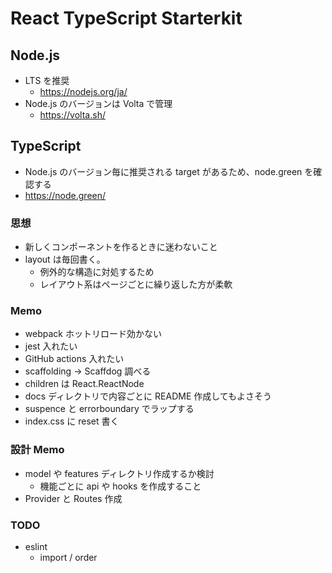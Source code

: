 # React TypeScript Starterkit

## Node.js

- LTS を推奨
  - https://nodejs.org/ja/
- Node.js のバージョンは Volta で管理
  - https://volta.sh/

## TypeScript

- Node.js のバージョン毎に推奨される target があるため、node.green を確認する
- https://node.green/

### 思想

- 新しくコンポーネントを作るときに迷わないこと
- layout は毎回書く。
  - 例外的な構造に対処するため
  - レイアウト系はページごとに繰り返した方が柔軟

### Memo

- webpack ホットリロード効かない
- jest 入れたい
- GitHub actions 入れたい
- scaffolding -> Scaffdog 調べる
- children は React.ReactNode
- docs ディレクトリで内容ごとに README 作成してもよさそう
- suspence と errorboundary でラップする
- index.css に reset 書く

### 設計 Memo

- model や features ディレクトリ作成するか検討
  - 機能ごとに api や hooks を作成すること
- Provider と Routes 作成

### TODO

- eslint
  - import / order

